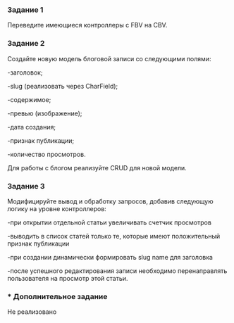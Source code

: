 ### Задание 1
Переведите имеющиеся контроллеры с FBV на CBV.

### Задание 2
Создайте новую модель блоговой записи со следующими полями:

-заголовок;

-slug (реализовать через CharField);

-содержимое;

-превью (изображение);

-дата создания;

-признак публикации;

-количество просмотров.

Для работы с блогом реализуйте CRUD для новой модели.


### Задание 3
Модифицируйте вывод и обработку запросов, добавив следующую логику на уровне контроллеров:

-при открытии отдельной статьи увеличивать счетчик просмотров

-выводить в список статей только те, которые имеют положительный признак публикации

-при создании динамически формировать slug name для заголовка

-после успешного редактирования записи необходимо перенаправлять пользователя на просмотр этой статьи.

### * Дополнительное задание
Не реализовано
